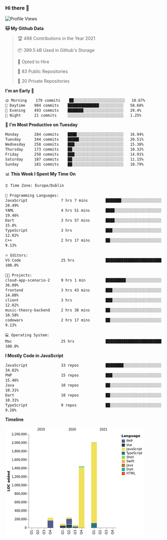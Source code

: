 ### Hi there 👋

<!--
**eoanodea/eoanodea** is a ✨ _special_ ✨ repository because its `README.md` (this file) appears on your GitHub profile.

Here are some ideas to get you started:

- 🔭 I’m currently working on ...
- 🌱 I’m currently learning ...
- 👯 I’m looking to collaborate on ...
- 🤔 I’m looking for help with ...
- 💬 Ask me about ...
- 📫 How to reach me: ...
- 😄 Pronouns: ...
- ⚡ Fun fact: ...
-->

<!--START_SECTION:waka-->
![Profile Views](http://img.shields.io/badge/Profile%20Views-0-blue)

**🐱 My Github Data** 

> 🏆 498 Contributions in the Year 2021
 > 
> 📦 399.5 kB Used in Github's Storage 
 > 
> 💼 Opted to Hire
 > 
> 📜 83 Public Repositories 
 > 
> 🔑 20 Private Repositories  
 > 
**I'm an Early 🐤** 

```text
🌞 Morning    179 commits    ██░░░░░░░░░░░░░░░░░░░░░░░   10.67% 
🌆 Daytime    984 commits    ██████████████░░░░░░░░░░░   58.68% 
🌃 Evening    493 commits    ███████░░░░░░░░░░░░░░░░░░   29.4% 
🌙 Night      21 commits     ░░░░░░░░░░░░░░░░░░░░░░░░░   1.25%

```
📅 **I'm Most Productive on Tuesday** 

```text
Monday       284 commits    ████░░░░░░░░░░░░░░░░░░░░░   16.94% 
Tuesday      344 commits    █████░░░░░░░░░░░░░░░░░░░░   20.51% 
Wednesday    258 commits    ███░░░░░░░░░░░░░░░░░░░░░░   15.38% 
Thursday     173 commits    ██░░░░░░░░░░░░░░░░░░░░░░░   10.32% 
Friday       250 commits    ███░░░░░░░░░░░░░░░░░░░░░░   14.91% 
Saturday     187 commits    ██░░░░░░░░░░░░░░░░░░░░░░░   11.15% 
Sunday       181 commits    ██░░░░░░░░░░░░░░░░░░░░░░░   10.79%

```


📊 **This Week I Spent My Time On** 

```text
⌚︎ Time Zone: Europe/Dublin

💬 Programming Languages: 
JavaScript               7 hrs 7 mins        ███████░░░░░░░░░░░░░░░░░░   28.49% 
YAML                     4 hrs 51 mins       ████░░░░░░░░░░░░░░░░░░░░░   19.46% 
Dart                     3 hrs 57 mins       ████░░░░░░░░░░░░░░░░░░░░░   15.8% 
TypeScript               3 hrs               ███░░░░░░░░░░░░░░░░░░░░░░   12.02% 
C++                      2 hrs 17 mins       ██░░░░░░░░░░░░░░░░░░░░░░░   9.13%

🔥 Editors: 
VS Code                  25 hrs              █████████████████████████   100.0%

🐱‍💻 Projects: 
cloud-app-scenario-2     9 hrs 1 min         █████████░░░░░░░░░░░░░░░░   36.09% 
frontend                 3 hrs 43 mins       ███░░░░░░░░░░░░░░░░░░░░░░   14.88% 
client                   3 hrs               ███░░░░░░░░░░░░░░░░░░░░░░   12.02% 
music-theory-backend     2 hrs 38 mins       ██░░░░░░░░░░░░░░░░░░░░░░░   10.58% 
codewars                 2 hrs 17 mins       ██░░░░░░░░░░░░░░░░░░░░░░░   9.13%

💻 Operating System: 
Mac                      25 hrs              █████████████████████████   100.0%

```

**I Mostly Code in JavaScript** 

```text
JavaScript               33 repos            ████████░░░░░░░░░░░░░░░░░   34.02% 
PHP                      15 repos            ███░░░░░░░░░░░░░░░░░░░░░░   15.46% 
Java                     10 repos            ██░░░░░░░░░░░░░░░░░░░░░░░   10.31% 
Dart                     10 repos            ██░░░░░░░░░░░░░░░░░░░░░░░   10.31% 
TypeScript               9 repos             ██░░░░░░░░░░░░░░░░░░░░░░░   9.28%

```


**Timeline**

![Chart not found](https://raw.githubusercontent.com/eoanodea/eoanodea/main/charts/bar_graph.png) 


<!--END_SECTION:waka-->
